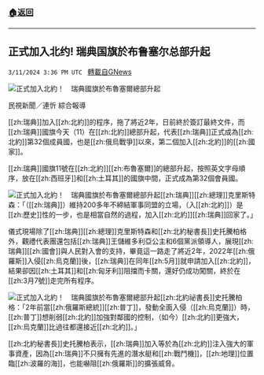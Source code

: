 ###  [:house:返回](README.md)
---


## 正式加入北约! 瑞典国旗於布鲁塞尔总部升起
`3/11/2024 3:36 PM UTC ` [轉載自GNews](https://gnews.org/articles/2384884)

![正式加入北約！　瑞典國旗於布魯塞爾總部升起](https://cdn.ftvnews.com.tw/manasystem/FileData/News/cc7887b6-25ae-4e70-a380-3fb2dfb25163.jpg "正式加入北約！　瑞典國旗於布魯塞爾總部升起")

民視新聞／連忻 綜合報導

[[zh:瑞典]]加入[[zh:北約]]的程序，拖了將近2年，日前終於簽訂最終文件，而[[zh:瑞典]]國旗今天（11）在[[zh:北約]]總部升起，代表[[zh:瑞典]]正式成為[[zh:北約]]第32個成員國，也是[[zh:俄烏戰爭]]以來，第二個加入[[zh:北約]]的[[zh:國家]]。

[[zh:瑞典]]國旗11號在[[zh:北約]][[zh:布魯塞爾]]的總部升起，按照英文字母順序，放在[[zh:西班牙]]和[[zh:土耳其]]的國旗中間，正式成為第32個會員國。

![正式加入北約！　瑞典國旗於布魯塞爾總部升起](https://cdn.ftvnews.com.tw/summernotefiles/News/4b29210e-b782-43ed-a2f9-22d9623a40c0.jpg "正式加入北約！　瑞典國旗於布魯塞爾總部升起")​​​​​​​​​[[zh:瑞典]][[zh:總理]]克里斯特森：「（[[zh:瑞典]]）維持200多年不締結軍事同盟的立場，（入[[zh:北約]]）是[[zh:歷史]]性的一步，也是相當自然的過程，加入[[zh:北約]][[zh:瑞典]]回家了。」

儀式現場除了[[zh:瑞典]][[zh:總理]]克里斯特森和[[zh:北約秘書長]]史托騰柏格外，觀禮代表團還包括[[zh:瑞典]]王儲維多利亞公主和6個黨派領導人，展現[[zh:瑞典]][[zh:國會]]與人民對入會的支持，畢竟這一路走了將近2年，2022年[[zh:俄羅斯]]入侵[[zh:烏克蘭]]後，[[zh:瑞典]]在同年[[zh:5月]]就申請加入[[zh:北約]]，結果卻因[[zh:土耳其]]和[[zh:匈牙利]]阻擋而卡關，還好仍成功闖關，終於在[[zh:3月7號]]走完所有程序。

![正式加入北約！　瑞典國旗於布魯塞爾總部升起](https://cdn.ftvnews.com.tw/summernotefiles/News/d8253136-9eda-4cbe-afd1-be49876a0d81.jpg "正式加入北約！　瑞典國旗於布魯塞爾總部升起")​​​​​​​​​[[zh:北約祕書長]]史托騰柏格：「2年前當[[zh:俄羅斯總統]][[zh:普丁]]，發動全面入侵（[[zh:烏克蘭]]）時，[[zh:普丁]]想削弱[[zh:北約]]加強對鄰國的控制，（如今）[[zh:北約]]更強大，[[zh:烏克蘭]]比過往都還接近[[zh:北約]]。」

[[zh:北約秘書長]]史托騰柏表示，[[zh:瑞典]]加入等於為[[zh:北約]]注入強大的軍事資產，因為[[zh:瑞典]]不只擁有先進的潛水艇和[[zh:戰鬥機]]，[[zh:地理]]位置臨[[zh:波羅的海]]，也能嚇阻[[zh:俄羅斯]]的擴張威脅。
